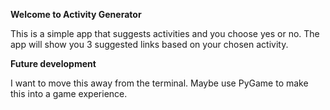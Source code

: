 **Welcome to Activity Generator**

This is a simple app that suggests activities and you choose yes or no. The app will show you 3 suggested links based on your chosen activity. 

**Future development**

I want to move this away from the terminal. Maybe use PyGame to make this into a game experience. 